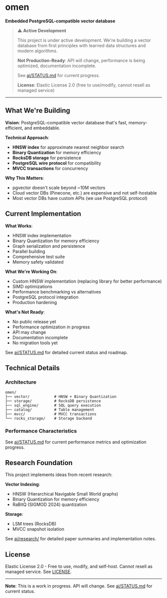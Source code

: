 # omen

**Embedded PostgreSQL-compatible vector database**

> ⚠️ **Active Development**
>
> This project is under active development. We're building a vector database from first principles with learned data structures and modern algorithms.
>
> **Not Production-Ready**: API will change, performance is being optimized, documentation incomplete.
>
> See [ai/STATUS.md](ai/STATUS.md) for current progress.
>
> **License**: Elastic License 2.0 (free to use/modify, cannot resell as managed service)

---

## What We're Building

**Vision**: PostgreSQL-compatible vector database that's fast, memory-efficient, and embeddable.

**Technical Approach**:
- **HNSW index** for approximate nearest neighbor search
- **Binary Quantization** for memory efficiency
- **RocksDB storage** for persistence
- **PostgreSQL wire protocol** for compatibility
- **MVCC transactions** for concurrency

**Why This Matters**:
- pgvector doesn't scale beyond ~10M vectors
- Cloud vector DBs (Pinecone, etc.) are expensive and not self-hostable
- Most vector DBs have custom APIs (we use PostgreSQL protocol)

## Current Implementation

**What Works**:
- HNSW index implementation
- Binary Quantization for memory efficiency
- Graph serialization and persistence
- Parallel building
- Comprehensive test suite
- Memory safety validated

**What We're Working On**:
- Custom HNSW implementation (replacing library for better performance)
- SIMD optimizations
- Performance benchmarking vs alternatives
- PostgreSQL protocol integration
- Production hardening

**What's Not Ready**:
- No public release yet
- Performance optimization in progress
- API may change
- Documentation incomplete
- No migration tools yet

See [ai/STATUS.md](ai/STATUS.md) for detailed current status and roadmap.

## Technical Details

### Architecture

```
omen/
├── vector/           # HNSW + Binary Quantization
├── storage/          # RocksDB persistence
├── sql_engine/       # SQL query execution
├── catalog/          # Table management
├── mvcc/             # MVCC transactions
└── rocks_storage/    # Storage backend
```

### Performance Characteristics

See [ai/STATUS.md](ai/STATUS.md) for current performance metrics and optimization progress.

## Research Foundation

This project implements ideas from recent research:

**Vector Indexing**:
- HNSW (Hierarchical Navigable Small World graphs)
- Binary Quantization for memory efficiency
- RaBitQ (SIGMOD 2024) quantization

**Storage**:
- LSM trees (RocksDB)
- MVCC snapshot isolation

See [ai/research/](ai/research/) for detailed paper summaries and implementation notes.


## License

Elastic License 2.0 - Free to use, modify, and self-host. Cannot resell as managed service. See [LICENSE](LICENSE).

---

**Note**: This is a work in progress. API will change. See [ai/STATUS.md](ai/STATUS.md) for current status.
